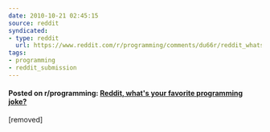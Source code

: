 ```yaml
---
date: 2010-10-21 02:45:15
source: reddit
syndicated:
- type: reddit
  url: https://www.reddit.com/r/programming/comments/du66r/reddit_whats_your_favorite_programming_joke/
tags:
- programming
- reddit_submission
---
```


#### Posted on r/programming: [Reddit, what's your favorite programming joke?](https://reddit.com/r/programming/comments/du66r/reddit_whats_your_favorite_programming_joke/)

[removed]